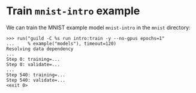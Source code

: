 # Train `mnist-intro` example

We can train the MNIST example model `mnist-intro` in the `mnist`
directory:

    >>> run("guild -C %s run intro:train -y --no-gpus epochs=1"
    ...     % example("models"), timeout=120)
    Resolving data dependency
    ...
    Step 0: training=...
    Step 0: validate=...
    ...
    Step 540: training=...
    Step 540: validate=...
    <exit 0>

